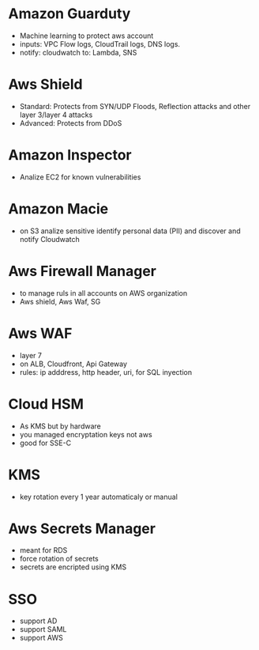 # Amazon Guarduty
* Machine learning to protect aws account
* inputs: VPC Flow logs, CloudTrail logs, DNS logs.
* notify: cloudwatch to: Lambda, SNS

# Aws Shield
* Standard: Protects from  SYN/UDP Floods, Reflection attacks and other layer 3/layer 4 attacks
* Advanced: Protects from DDoS

# Amazon Inspector
* Analize EC2 for known vulnerabilities

# Amazon Macie
* on S3 analize sensitive identify personal data (PII) and discover and notify Cloudwatch


# Aws Firewall Manager
* to manage ruls in all accounts on AWS organization
* Aws shield, Aws Waf, SG

# Aws WAF
* layer 7
* on ALB, Cloudfront, Api Gateway
* rules: ip adddress, http header, uri, for SQL inyection

# Cloud HSM
* As KMS but by hardware
* you managed encryptation keys not aws
* good for SSE-C

# KMS
* key rotation every 1 year automaticaly or manual


# Aws Secrets Manager
* meant for RDS
* force rotation of secrets
* secrets are encripted using KMS

# SSO
* support AD
* support SAML
* support AWS


